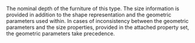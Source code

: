 ﻿The nominal depth of the furniture of this type. The size information is provided in addition to the shape representation and the geometric parameters used within. In cases of inconsistency between the geometric parameters and the size properties, provided in the attached property set, the geometric parameters take precedence.
